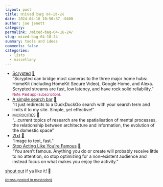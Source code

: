 ```yaml
---
layout: post
title: 𝕞𝕚𝕩𝕖𝕕 𝕓𝕒𝕘 𝟘𝟜-𝟙𝟠-𝟚𝟜
date: 2024-04-18 10:50:37 -0400
author: joe jenett
category: 
permalink: /mixed-bag-04-18-24/
slug: mixed-bag-04-18-24
summary: tools and ideas
comments: false
categories:
  - lists
  - miscellany
---
```

<ul class="links">
	<li><a title="Scrypted" href="https://www.scrypted.app/">Scrypted</a> <a href="https://pinboard.in/u:devnall">📌</a><br>“Scrypted can bridge most cameras to the three major home hubs: HomeKit (including HomeKit Secure Video), Google Home, and Alexa. Scrypted streams are fast, low latency, and have rock solid reliability.” <br><span style="font-size:.8em;color:#a72f6a;font-weight:500;">Note: Paid app (subscription).</span></li>
	<li><a title="A simple search bar | Garrit's Notes" href="https://garrit.xyz/posts/2024-04-11-a-simple-search-bar">A simple search bar</a> <a href="https://pinboard.in/u:fileformat">📌</a><br>“It just redirects to a DuckDuckGo search with your search term and limits it to my site. Simple, yet effective!”</li>
	<li><a title="MICROCITIES" href="https://microcities.studio/"><small>MICROCITIES</small></a> <a href="https://pinboard.in/u:sdellis">📌</a><br>“...current topics of research are the spatialisation of mental processes, the relationship between architecture and information, the evolution of the domestic space”</li>
	<li><a title="2txt" href="https://2txt.vercel.app/">2txt</a> <a href="https://pinboard.in/u:thulstrup">📌</a><br>“Image to text, fast.”</li>
	<li><a title="Stop Acting Like You're Famous" href="https://ajkprojects.com/stopactinglikeyourefamous">Stop Acting Like You're Famous</a> <a href="https://pinboard.in/u:pmigdal">📌</a><br>“You aren’t famous. Anything you do or create will probably receive little to no attention, so stop optimizing for a non-existent audience and instead focus on what makes you enjoy the activity.”</li>
</ul>

<a href="/mixed-bag-04-18-24/#result">shout out</a> if ya like it!  📣

<a href="https://brid.gy/publish/mastodon"><small>(cross-posted to mastodon)</small></a>